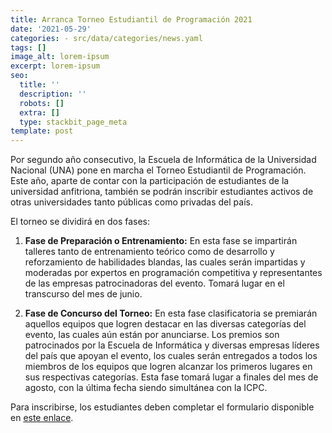 ```yaml
---
title: Arranca Torneo Estudiantil de Programación 2021
date: '2021-05-29'
categories: - src/data/categories/news.yaml
tags: []
image_alt: lorem-ipsum
excerpt: lorem-ipsum
seo:
  title: ''
  description: ''
  robots: []
  extra: []
  type: stackbit_page_meta
template: post
---
```

Por segundo año consecutivo, la Escuela de Informática de la Universidad Nacional (UNA) pone en marcha el Torneo Estudiantil de Programación. Este año, aparte de contar con la participación de estudiantes de la universidad anfitriona, también se podrán inscribir estudiantes activos de otras universidades tanto públicas como privadas del país.

El torneo se dividirá en dos fases:

1.  **Fase de Preparación o Entrenamiento:** En esta fase se impartirán talleres tanto de entrenamiento teórico como de desarrollo y reforzamiento de habilidades blandas, las cuales serán impartidas y moderadas por expertos en programación competitiva y representantes de las empresas patrocinadoras del evento. Tomará lugar en el transcurso del mes de junio.

2.  **Fase de Concurso del Torneo:** En esta fase clasificatoria se premiarán aquellos equipos que logren destacar en las diversas categorías del evento, las cuales aún están por anunciarse. Los premios son patrocinados por la Escuela de Informática y diversas empresas líderes del país que apoyan el evento, los cuales serán entregados a todos los miembros de los equipos que logren alcanzar los primeros lugares en sus respectivas categorías. Esta fase tomará lugar a finales del mes de agosto, con la última fecha siendo simultánea con la ICPC.

Para inscribirse, los estudiantes deben completar el formulario disponible en [este enlace](https://forms.gle/zjDQjCwXdXMD2vmH9).
